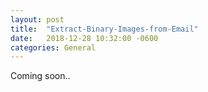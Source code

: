 ```yaml
---
layout: post
title:  "Extract-Binary-Images-from-Email"
date:   2018-12-28 10:32:00 -0600
categories: General
---
```


Coming soon.. 